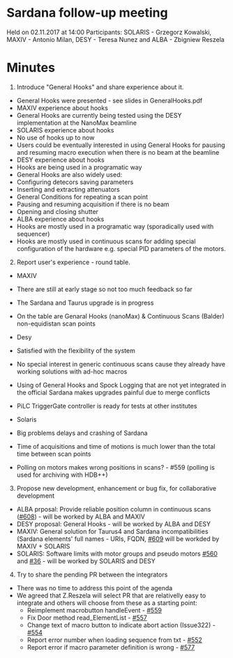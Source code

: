 # Sardana follow-up meeting
Held on 02.11.2017 at 14:00
Participants: SOLARIS - Grzegorz Kowalski, MAXIV - Antonio Milan,
              DESY - Teresa Nunez and ALBA - Zbigniew Reszela

# Minutes

1. Introduce "General Hooks" and share experience about it.

* General Hooks were presented - see slides in GeneralHooks.pdf
* MAXIV experience about hooks
 * General Hooks are currently being tested using the DESY implementation at
   the NanoMax beamline
* SOLARIS experience about hooks
 * No use of hooks up to now
 * Users could be eventually interested in using General Hooks for pausing and
   resuming macro execution when there is no beam at the beamline
* DESY experience about hooks
 * Hooks are being used in a programatic way
 * General Hooks are also widely used:
  * Configuring detecors saving parameters
  * Inserting and extracting attenuators
  * General Conditions for repeating a scan point
  * Pausing and resuming acquisition if there is no beam
  * Opening and closing shutter
* ALBA experience about hooks
 * Hooks are mostly used in a programatic way (sporadically used with sequencer)
 * Hooks are mostly used in continuous scans for adding special configuration
   of the hardware e.g. special PID parameters of the motors.
2. Report user's experience - round table.

* MAXIV
 * There are still at early stage so not too much feedback so far
 * The Sardana and Taurus upgrade is in progress
 * On the table are Genaral Hooks (nanoMax) & Continuous Scans (Balder)
   non-equidistan scan points

* Desy
 * Satisfied with the flexibility of the system
 * No special interest in generic continuous scans cause they already have
   working solutions with ad-hoc macros
 * Using of General Hooks and Spock Logging that are not yet integrated in the
   official Sardana makes upgrades painful due to merge conflicts
 * PiLC TriggerGate controller is ready for tests at other institutes

* Solaris
 * Big problems delays and crashing of Sardana 
 * Time of acquisitions and time of motions is much lower than the total
   time between scan points
 * Polling on motors makes wrong positions in scans? - #559 (polling is used 
   for archiving with HDB++)


3. Propose new development, enhancement or bug fix, for collaborative
   development

* ALBA prposal: Provide reliable position column in continuous scans
 ([#608](https://github.com/sardana-org/sardana/issues/608)) - will be worked by
  ALBA and MAXIV
* DESY proposal: General Hooks - will be worked by ALBA and DESY
* MAXIV: General solution for Taurus4 and Sardana incompatibilities (Sardana
  elements' full names - URIs, FQDN,
  [#609](https://github.com/sardana-org/sardana/issues/609) will be workded
  by MAXIV + SOLARIS
* SOLARIS: Software limits with motor groups and pseudo motors
  [#560](https://github.com/sardana-org/sardana/issues/560)
  and [#36](https://github.com/sardana-org/sardana/issues/36) - will be worked
  by SOLARIS and DESY

4. Try to share the pending PR between the integrators

* There was no time to address this point of the agenda
* We agreed that Z.Reszela will select PR that are relativelly easy to
  integrate and others will choose from these as a starting point:
  * Reimplement macrobutton handleEvent -
    [#559](https://github.com/sardana-org/sardana/issues/559)
  * Fix Door method read_ElementList -
    [#557](https://github.com/sardana-org/sardana/issues/557)
  * Change text of macro button to indicate abort action (Issue322) -
    [#554](https://github.com/sardana-org/sardana/issues/554)
  * Report error number when loading sequence from txt -
    [#552](https://github.com/sardana-org/sardana/issues/552)
  * Report error if macro parameter definition is wrong -
    [#577](https://github.com/sardana-org/sardana/issues/577)

